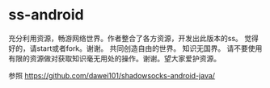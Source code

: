 # ss-android

充分利用资源，畅游网络世界。作者整合了各方资源，开发出此版本的ss。
觉得好的，请start或者fork。谢谢。
共同创造自由的世界。
知识无国界。
请不要使用有限的资源做对获取知识毫无用处的操作。谢谢。望大家爱护资源。

参照
https://github.com/dawei101/shadowsocks-android-java/

